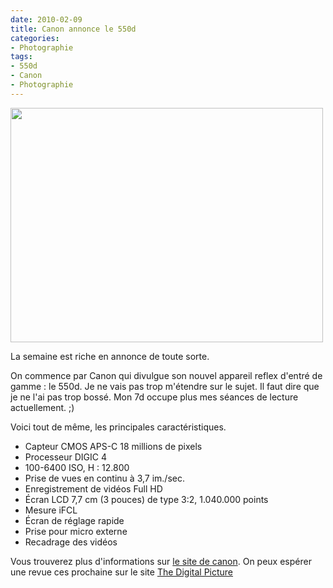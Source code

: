 ```yaml
---
date: 2010-02-09
title: Canon annonce le 550d
categories:
- Photographie
tags:
- 550d
- Canon
- Photographie
---
```

<a href="https://dlgjp9x71cipk.cloudfront.net/2010/02/canon_eos_550d_front_500tn.jpg"><img class="alignnone size-full wp-image-1523" title="Canon EOS 550d" src="https://dlgjp9x71cipk.cloudfront.net/2010/02/canon_eos_550d_front_500tn.jpg" alt="" width="500" height="375" /></a>

La semaine est riche en annonce de toute sorte.

On commence par Canon qui divulgue son nouvel appareil reflex d'entré de gamme : le 550d.
Je ne vais pas trop m'étendre sur le sujet. Il faut dire que je ne l'ai pas trop bossé. Mon 7d occupe plus mes séances de lecture actuellement. ;)

<!--more-->

Voici tout de même, les principales caractéristiques.
<ul>
	<li>Capteur CMOS APS-C 18 millions de pixels</li>
	<li>Processeur DIGIC 4</li>
	<li>100-6400 ISO, H : 12.800</li>
	<li>Prise de vues en continu à 3,7 im./sec.</li>
	<li>Enregistrement de vidéos Full HD</li>
	<li>Écran LCD 7,7 cm (3 pouces) de type 3:2, 1.040.000 points</li>
	<li>Mesure iFCL</li>
	<li>Écran de réglage rapide</li>
	<li>Prise pour micro externe</li>
	<li>Recadrage des vidéos</li>
</ul>
Vous trouverez plus d'informations sur <a title="Lien vers la page du 550d sur le site de canon suisse" href="https://fr.canon.ch/For_Home/Product_Finder/Cameras/Digital_SLR/EOS_550D/index.asp">le site de canon</a>.
On peux espérer une revue ces prochaine sur le site <a title="Lien vers le site &quot;The Digital Picture&quot;" href="https://www.the-digital-picture.com/">The Digital Picture</a>
